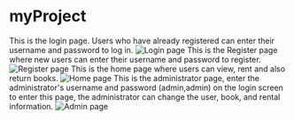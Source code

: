 # myProject
This is the login page. Users who have already registered can enter their username and password to log in.
![Login page](https://github.com/YkunLin/myProject/assets/152030774/2ec1439d-e057-4743-8411-f667fb7a54d2)
This is the Register page where new users can enter their username and password to register.
![Register page](https://github.com/YkunLin/myProject/assets/152030774/f37eb873-c116-4794-8dd1-2d475f96114c)
This is the home page where users can view, rent and also return books.
![Home page](https://github.com/YkunLin/myProject/assets/152030774/d6d392f2-6a93-4205-89e5-421241540897)
This is the administrator page, enter the administrator's username and password (admin,admin) on the login screen to enter this page, the administrator can change the user, book, and rental information.
![Admin page](https://github.com/YkunLin/myProject/assets/152030774/6920c42f-65cc-458a-a2bd-8240b319b458)
